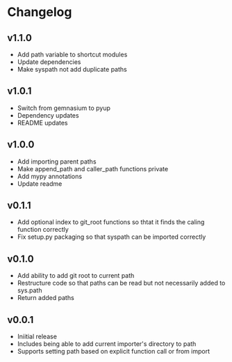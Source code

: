Changelog
=========

v1.1.0
------

 - Add path variable to shortcut modules
 - Update dependencies
 - Make syspath not add duplicate paths


v1.0.1
------

 - Switch from gemnasium to pyup
 - Dependency updates
 - README updates


v1.0.0
------

 - Add importing parent paths
 - Make append_path and caller_path functions private
 - Add mypy annotations
 - Update readme


v0.1.1
------

 - Add optional index to git_root functions so thtat it finds the caling function correctly
 - Fix setup.py packaging so that syspath can be imported correctly


v0.1.0
------

 - Add ability to add git root to current path
 - Restructure code so that paths can be read but not necessarily added to sys.path
 - Return added paths


v0.0.1
------

 - Iniitial release
 - Includes being able to add current importer's directory to path
 - Supports setting path based on explicit function call or from import
